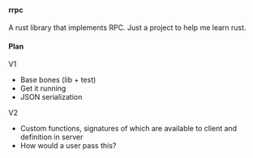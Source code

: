 #### rrpc

A rust library that implements RPC. Just a project to help me learn rust.

#### Plan

V1
 - Base bones (lib + test)
 - Get it running
 - JSON serialization

V2
 - Custom functions, signatures of which are available to client and definition in server
 - How would a user pass this?

